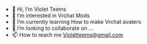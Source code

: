 - 👋 Hi, I’m Violet Teems
- 👀 I’m interested in Vrchat Mods
- 🌱 I’m currently learning How to make Vrchat avaters
- 💞️ I’m looking to collaborate on ...
- 📫 How to reach me Violetteems@gmail.com

<!---
VioletTeems/VioletTeems is a ✨ special ✨ repository because its `README.md` (this file) appears on your GitHub profile.
You can click the Preview link to take a look at your changes.
--->
